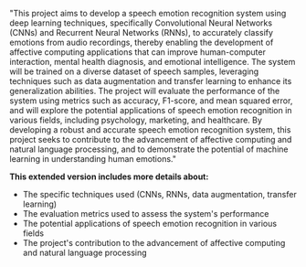 "This project aims to develop a speech emotion recognition system using deep learning techniques, specifically Convolutional Neural Networks (CNNs) and Recurrent Neural Networks (RNNs),
to accurately classify emotions from audio recordings, thereby enabling the development of affective computing applications that can improve human-computer interaction, mental health diagnosis, 
and emotional intelligence. The system will be trained on a diverse dataset of speech samples, leveraging techniques such as data augmentation and transfer learning to enhance its generalization abilities. 
The project will evaluate the performance of the system using metrics such as accuracy, F1-score, and mean squared error, and will explore the potential applications of speech emotion recognition in various fields,
including psychology, marketing, and healthcare. By developing a robust and accurate speech emotion recognition system,
this project seeks to contribute to the advancement of affective computing and natural language processing, and to demonstrate the potential of machine learning in understanding human emotions."

**This extended version includes more details about:**

- The specific techniques used (CNNs, RNNs, data augmentation, transfer learning)
- The evaluation metrics used to assess the system's performance
- The potential applications of speech emotion recognition in various fields
- The project's contribution to the advancement of affective computing and natural language processing
